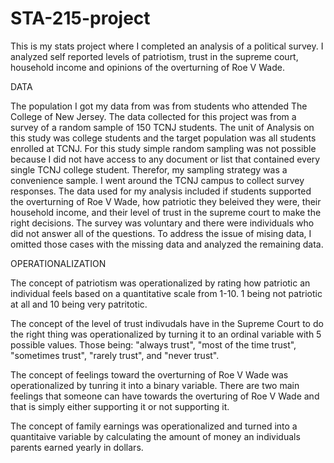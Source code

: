 # STA-215-project
This is my stats project where I completed an analysis of a political survey. I analyzed self reported levels of patriotism, trust in the supreme court, household income and opinions of the overturning of Roe V Wade. 

DATA

The population I got my data from was from students who attended The College of New Jersey. The data collected for this project was from a survey of a random sample of 150 TCNJ students. The unit of Analysis on this study was college students and the target population was all students enrolled at TCNJ. For this study simple random sampling was not possible because I did not have access to any document or list that contained every single TCNJ college student. Therefor, my sampling strategy was a convenience sample. I went around the TCNJ campus to collect survey responses. The data used for my analysis included if students supported the overturning of Roe V Wade, how patriotic they beleived they were, their household income, and their level of trust in the supreme court to make the right decisions. The survey was voluntary and there were individuals who did not answer all of the questions. To address the issue of mising data, I omitted those cases with the missing data and analyzed the remaining data. 



OPERATIONALIZATION 

The concept of patriotism was operationalized by rating how patriotic an individual feels based on a quantitative scale from 1-10. 1 being not patriotic at all and 10 being very patritotic.

The concept of the level of trust indivudals have in the Supreme Court to do the right thing was operationalized by turning it to an ordinal variable with 5 possible values. Those being: "always trust", "most of the time trust", "sometimes trust", "rarely trust", and "never trust".

The concept of feelings toward the overturning of Roe V Wade was operationalized by tunring it into a binary variable. There are two main feelings that someone can have towards the overturing of Roe V Wade and that is simply either supporting it or not supporting it. 

The concept of family earnings was operationalized and turned into a quantitaive variable by calculating the amount of money an individuals parents earned yearly in dollars. 
